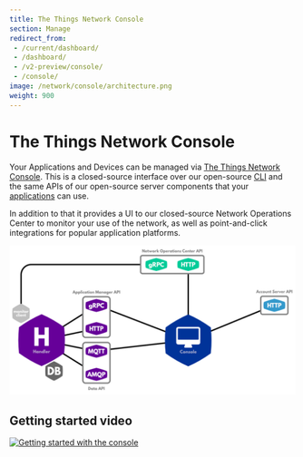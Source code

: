 ```yaml
---
title: The Things Network Console
section: Manage
redirect_from:
 - /current/dashboard/
 - /dashboard/
 - /v2-preview/console/
 - /console/
image: /network/console/architecture.png
weight: 900
---
```


# The Things Network Console

Your Applications and Devices can be managed via [The Things Network Console](https://console.thethingsnetwork.org). This is a closed-source interface over our open-source [CLI](../cli/index.md) and the same APIs of our open-source server components that your [applications](../../applications/index.md) can use.

In addition to that it provides a UI to our closed-source Network Operations Center to monitor your use of the network, as well as point-and-click integrations for popular application platforms.

![Architecture](architecture.png)


## Getting started video

<a href="https://www.youtube.com/watch?v=JrNjY-pGuno&list=PLM8eOeiKY7JVwrBYRHxsf9p0VM_dVapXl&index=1" target="_blank"><img src="https://www.thethingsnetwork.org/docs/network/console/Console_movie.png" 
alt="Getting started with the console" width="480" /></a>
